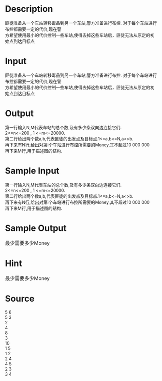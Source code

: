 
# Description

<div class="content"><div class="content">
<div>匪徒准备从一个车站转移毒品到另一个车站,警方准备进行布控. 对于每个车站进行布控都需要一定的代价,现在警</div>
<div>方希望使用最小的代价控制一些车站,使得去掉这些车站后，匪徒无法从原定的初始点到达目标点</div>
</div></div>

# Input

<div class="content">
<div>匪徒准备从一个车站转移毒品到另一个车站,警方准备进行布控. 对于每个车站进行布控都需要一定的代价,现在警</div>
<div>方希望使用最小的代价控制一些车站,使得去掉这些车站后，匪徒无法从原定的初始点到达目标点</div>
</div>

# Output

<div class="content"><div class="content">
<div>第一行输入N,M代表车站的总个数,及有多少条双向边连接它们. </div>
<div>2&lt;=n&lt;=200 , 1 &lt;=m&lt;=20000. </div>
<div>第二行给出两个数a,b,代表匪徒的出发点及目标点.1&lt;=a,b&lt;=N,a&lt;&gt;b. </div>
<div>再下来有N行,给出对第i个车站进行布控所需要的Money,其不超过10 000 000 </div>
<div>再下来M行,用于描述图的结构.</div>
</div></div>

# Sample Input

<div class="content">
<div>第一行输入N,M代表车站的总个数,及有多少条双向边连接它们. </div>
<div>2&lt;=n&lt;=200 , 1 &lt;=m&lt;=20000. </div>
<div>第二行给出两个数a,b,代表匪徒的出发点及目标点.1&lt;=a,b&lt;=N,a&lt;&gt;b. </div>
<div>再下来有N行,给出对第i个车站进行布控所需要的Money,其不超过10 000 000 </div>
<div>再下来M行,用于描述图的结构.</div>
</div>

# Sample Output

<div class="content"><div class="content"><span style="font-size: medium">最少需要多少Money</span></div></div>

# Hint

<div class="content"><span style="font-size: medium">最少需要多少Money</span></div>

# Source

<div class="content"><span class="sampledata">5 6<br/>
5 3<br/>
2<br/>
4<br/>
8<br/>
3<br/>
10<br/>
1 5<br/>
1 2<br/>
2 4<br/>
4 5<br/>
2 3<br/>
3 4</span></div>

